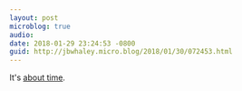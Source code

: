 ```yaml
---
layout: post
microblog: true
audio: 
date: 2018-01-29 23:24:53 -0800
guid: http://jbwhaley.micro.blog/2018/01/30/072453.html
---
```

It's [about time](https://www.techrepublic.com/article/consumers-now-value-security-over-convenience-on-apps-and-devices-report-says/).

